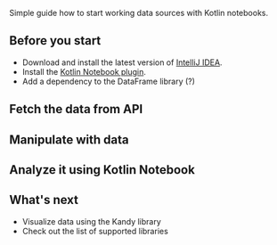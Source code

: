 [//]: # (title: Work with data sources in Kotlin Notebooks)

Simple guide how to start working data sources with Kotlin notebooks.

## Before you start

* Download and install the latest version of [IntelliJ IDEA](https://www.jetbrains.com/idea/download/index.html).
* Install the [Kotlin Notebook plugin](https://plugins.jetbrains.com/plugin/16340-kotlin-notebook).
* Add a dependency to the DataFrame library (?)

## Fetch the data from API

## Manipulate with data

## Analyze it using Kotlin Notebook

## What's next

* Visualize data using the Kandy library
* Check out the list of supported libraries